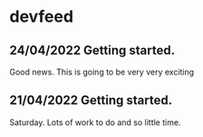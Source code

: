 # devfeed
## 24/04/2022 Getting started.
Good news. This is going to be very very exciting

## 21/04/2022 Getting started.
Saturday. Lots of work to do and so little time.
